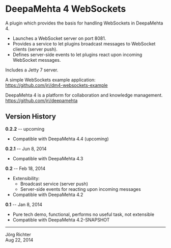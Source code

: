 
DeepaMehta 4 WebSockets
=======================

A plugin which provides the basis for handling WebSockets in DeepaMehta 4.

* Launches a WebSocket server on port 8081.
* Provides a service to let plugins broadcast messages to WebSocket clients (server push).
* Defines server-side events to let plugins react upon incoming WebSocket messages.

Includes a Jetty 7 server.

A simple WebSockets example application:  
<https://github.com/jri/dm4-websockets-example>

DeepaMehta 4 is a platform for collaboration and knowledge management.  
<https://github.com/jri/deepamehta>


Version History
---------------

**0.2.2** -- upcoming

* Compatible with DeepaMehta 4.4 (upcoming)

**0.2.1** -- Jun 8, 2014

* Compatible with DeepaMehta 4.3

**0.2** -- Feb 18, 2014

* Extensibility:
  * Broadcast service (server push)
  * Server-side events for reacting upon incoming messages
* Compatible with DeepaMehta 4.2

**0.1** -- Jan 8, 2014

* Pure tech demo, functional, performs no useful task, not extensible
* Compatible with DeepaMehta 4.2-SNAPSHOT


------------
Jörg Richter  
Aug 22, 2014
